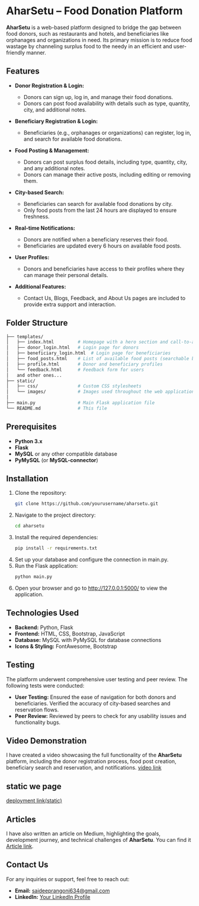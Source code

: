 # AharSetu – Food Donation Platform

**AharSetu** is a web-based platform designed to bridge the gap between food donors, such as restaurants and hotels, and beneficiaries like orphanages and organizations in need. Its primary mission is to reduce food wastage by channeling surplus food to the needy in an efficient and user-friendly manner.

## Features

- **Donor Registration & Login:**
  - Donors can sign up, log in, and manage their food donations.
  - Donors can post food availability with details such as type, quantity, city, and additional notes.

- **Beneficiary Registration & Login:**
  - Beneficiaries (e.g., orphanages or organizations) can register, log in, and search for available food donations.

- **Food Posting & Management:**
  - Donors can post surplus food details, including type, quantity, city, and any additional notes.
  - Donors can manage their active posts, including editing or removing them.

- **City-based Search:**
  - Beneficiaries can search for available food donations by city.
  - Only food posts from the last 24 hours are displayed to ensure freshness.

- **Real-time Notifications:**
  - Donors are notified when a beneficiary reserves their food.
  - Beneficiaries are updated every 6 hours on available food posts.

- **User Profiles:**
  - Donors and beneficiaries have access to their profiles where they can manage their personal details.

- **Additional Features:**
  - Contact Us, Blogs, Feedback, and About Us pages are included to provide extra support and interaction.

## Folder Structure

```bash
├── templates/
│   ├── index.html         # Homepage with a hero section and call-to-action
│   ├── donor_login.html   # Login page for donors
│   ├── beneficiary_login.html  # Login page for beneficiaries
│   ├── food_posts.html    # List of available food posts (searchable by city)
│   ├── profile.html       # Donor and beneficiary profiles
│   └── feedback.html      # Feedback form for users
│   and other ones...
├── static/
│   ├── css/               # Custom CSS stylesheets
│   └── images/            # Images used throughout the web application
│  
├── main.py                # Main Flask application file
└── README.md              # This file

```

## Prerequisites

- **Python 3.x**
- **Flask**
- **MySQL** or any other compatible database
- **PyMySQL** (or **MySQL-connector**)

## Installation

1. Clone the repository:
   ```bash
   git clone https://github.com/yourusername/aharsetu.git
   ```
2. Navigate to the project directory:
   ```bash
   cd aharsetu
   ```
3. Install the required dependencies:
   ```bash
   pip install -r requirements.txt
   ```
4. Set up your database and configure the connection in main.py.
5. Run the Flask application:
   ```bash
   python main.py
   ```
6. Open your browser and go to http://127.0.0.1:5000/ to view the application.

## Technologies Used
- **Backend:** Python, Flask
- **Frontend:** HTML, CSS, Bootstrap, JavaScript
- **Database:** MySQL with PyMySQL for database connections
- **Icons & Styling:** FontAwesome, Bootstrap

## Testing
The platform underwent comprehensive user testing and peer review. The following tests were conducted:

- **User Testing:** Ensured the ease of navigation for both donors and beneficiaries. Verified the accuracy of city-based searches and reservation flows.
- **Peer Review:** Reviewed by peers to check for any usability issues and functionality bugs.

## Video Demonstration
I have created a video showcasing the full functionality of the **AharSetu** platform, including the donor registration process, food post creation, beneficiary search and reservation, and notifications.
[video link](https://youtu.be/Y0LKuk64Ysg)
## static we page 
[deployment link(static)](https://aharsetu.netlify.app)
## Articles
I have also written an article on Medium, highlighting the goals, development journey, and technical challenges of **AharSetu**. You can find it [Article link](https://medium.com/@saideeprangoni/developing-aharsetu-a-next-gen-solution-to-link-excess-food-with-hungry-hearts-in-real-time-2dd003db4346).

## Contact Us
For any inquiries or support, feel free to reach out:

- **Email:** saideeprangoni634@gmail.com
- **LinkedIn:** [Your LinkedIn Profile](https://www.linkedin.com/in/saideep-rangoni-54abb9300/)
